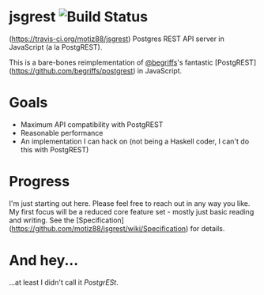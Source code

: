 # jsgrest ![Build Status](https://travis-ci.org/motiz88/jsgrest.svg?branch=master)
(https://travis-ci.org/motiz88/jsgrest)
Postgres REST API server in JavaScript (a la PostgREST).

This is a bare-bones reimplementation of [@begriffs](https://github.com/begriffs)'s fantastic
    [PostgREST] (https://github.com/begriffs/postgrest) in JavaScript.

# Goals
* Maximum API compatibility with PostgREST
* Reasonable performance
* An implementation I can hack on (not being a Haskell coder, I can't do this with PostgREST)

# Progress
I'm just starting out here. Please feel free to reach out in any way you like.
My first focus will be a reduced core feature set - mostly just basic reading and writing. See the
    [Specification] (https://github.com/motiz88/jsgrest/wiki/Specification) for details.

# And hey...
...at least I didn't call it *PostgrESt*.
